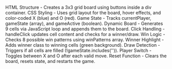 HTML Structure - Creates a 3x3 grid board using buttons inside a div container.
CSS Styling - Uses grid layout for the board, hover effects, and color-coded X (blue) and O (red).
Game State - Tracks currentPlayer, gameState (array), and gameActive (boolean).
Dynamic Board - Generates 9 cells via JavaScript loop and appends them to the board.
Click Handling - handleClick updates cell content and checks for a winner/draw.
Win Logic - Checks 8 possible win patterns using winPatterns array.
Winner Highlight - Adds winner class to winning cells (green background).
Draw Detection - Triggers if all cells are filled (!gameState.includes('')).
Player Switch - Toggles between X and O after each valid move.
Reset Function - Clears the board, resets state, and restarts the game.
